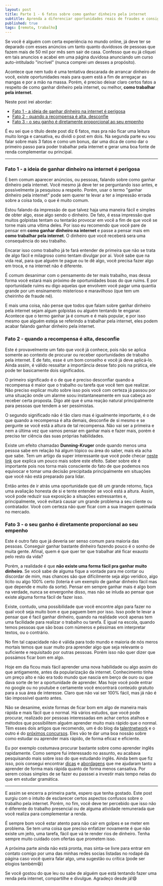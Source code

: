 ```yaml
---
layout: post
title: Parte 1 - 6 fatos sobre como ganhar dinheiro pela internet
subtitle: Aprenda a diferenciar oportunidades reais de fraudes e consiga uma boa fonte de renda alternativa
published: true
tags: [remoto, trabalho]
---
```


Se você é alguém com certa experiência no mundo online, já deve ter se deparado
com esses anúncios um tanto quanto duvidosos de pessoas que fazem mais de 50 mil
por mês sem sair de casa. Confesso que eu já cliquei em tais anuncios e acabei
em uma página duvidosa anunciando um curso auto-intitulado "incrível" (nunca comprei um desses a
propósito).

Acontece que nem tudo é uma tentativa descarada de arrancar dinheiro de você, existe oportunidades reais para quem está a fim de arregaçar as mangas e por a mão na massa.
Porém, é preciso deixar claro certos fatos a respeito de como ganhar dinheiro pela internet, ou melhor, **como trabalhar pela internet**.

Neste post irei abordar:
- [Fato 1 - a ideia de ganhar dinheiro na internet é perigosa](#fato-1---a-ideia-de-ganhar-dinheiro-na-internet-é-perigosa)
- [Fato 2 - quando a recompensa é alta, desconfie](#fato-2---quando-a-recompensa-é-alta-desconfie)
- [Fato 3 - o seu ganho é diretamente proporcional ao seu empenho](#fato-3---o-seu-ganho-é-diretamente-proporcional-ao-seu-empenho)

É eu sei que o título deste post diz 6 fatos, mas pra não ficar uma leitura muito longa e cansativa, eu dividi o post em dois. Na segunda parte eu vou falar sobre mais 3 fatos e como um bonus, dar uma dica de como dar o primeiro passo para poder trabalhar pela internet e gerar uma boa fonte de renda complementar ou principal.

-------

### Fato 1 - a ideia de ganhar dinheiro na internet é perigosa

É bem comum aparecer anúncios, ou pessoas, falando sobre como ganhar dinheiro pela internet. Você mesmo já deve ter se perguntando isso antes, e possívelmente ja pesquisou a respeito. Porém, usar o termo "ganhar dinheiro pela internet" pode sem querer te levar a ter a impressão errada sobre a coisa toda, o que é muito comum.

Estou falando da impressão de que talvez haja uma maneira fácil e simples de obter algo, esse algo sendo o dinheiro. De fato, é essa impressão que muitos golpistas tentam ou tentarão provocar em você a fim de que você se torne mais uma vítima deles. Por isso eu recomendo que você pare de pensar em **como ganhar dinheiro na internet** e passe a pensar mais em **como trabalhar pela internet**. O dinheiro que você receberá sera uma consequência do seu trabalho.

Encarar isso como trabalho já te fará entender de primeira que não se trata de algo fácil e milagroso como tentam divulgar por ai. Você sabe que na vida real, para que alguém te pague ou te dê algo, você precisa fazer algo em troca, e na internet não é diferente.

É comum desanimar com o pensamento de ter mais trabalho, mas dessa forma você estará mais próximo de oportunidades boas do que ruims. E por oportunidade ruims eu digo aquelas que envolvem você pagar uma quantia grande por um ensinamento misterioso e maravilhoso (que tem um cheirinho de fraude né).

E mais uma coisa, não pense que todos que falam sobre ganhar dinheiro pela internet sejam algum golpistas ou alguém tentando te enganar. Acontece que o termo ganhar ja é comum e é mais popular, e por isso mesmo que alguém esteja se referindo a trabalhar pela internet, eles podem acabar falando ganhar dinheiro pela internet.

### Fato 2 - quando a recompensa é alta, desconfie

Este é provavelmente um fato que você já conhece, pois não se aplica somente ao contexto de procurar ou receber oportunidades de trabalho pela internet. E de fato, esse é um bom conselho e você já deve aplicá-lo. Ainda assim, é válido ressaltar a importância desse fato pois na prática, ele pode ter basicamente dois significados.

O primeiro significado é o de que é preciso desconfiar quando a recompensa é maior que o trabalho ou tarefa que você tem que realizar. Não preciso explicar muito sobre isso pois você com certeza já passou por uma situação onde um alarme soou instantaneamente em sua cabeça ao receber certa proposta. Digo até que é uma reação natural principalmente para pessoas que tendem a ser pessimistas.

O segundo significado não é tão claro mas é igualmente importante, é o de que quando a recompensa é alta demais, desconfie de si mesmo e se pergunte se você está a altura de tal recompensa. Não vai ser a primeira e nem a última vez que vamos pensar em ganhar mais e fazer mais, porém é preciso ter ciência das suas próprias habilidades.

Existe um efeito chamadao **Dunning-Kruger** onde quando menos uma pessoa sabe em relação há algum tópico ou área do saber, mais ela acha que sabe. Tem um artigo da super interessante que você pode checar [neste link](https://super.abril.com.br/comportamento/o-efeito-dunning-kruger-quanto-menos-uma-pessoa-sabe-mais-ela-acha-que-sabe/) que explica um pouco mais sobre este efeito. Saber sobre ele é importante pois nos torna mais consciente do fato de que podemos nos equivocar e tomar uma decisão precipitada principalmente em situações que você não está preparado para lidar.

Então antes de ir atrás uma oportunidade que dê um grande retorno, faça uma avaliação honesta de si e tente entender se você está a altura. Assim, você pode reduzir sua exposição a situações estressantes e, principalmente, você evitará causar um grande problema a seu cliente ou contratador. Você com certeza não quer ficar com a sua imagem queimada no mercado.

### Fato 3 - o seu ganho é diretamente proporcional ao seu empenho

Este é outro fato que já deveria ser senso comum para maioria das pessoas. Conseguir ganhar bastante dinheiro fazendo pouco é o sonho de muita gente. Afinal, quem é que quer ter que trabalhar até ficar exausto pelo resto da vida?

Porém, a realidade é que **não existe uma forma fácil pra ganhar muito dinheiro**. Se você sabe de alguma fique a vontade para me contar ou discordar de mim, mas chances são que difícilmente seja algo verídico, algo lícito ou algo 100% certo (loteria é um exemplo de ganhar dinheiro fácil mas que depende e muito da sorte). Pensar em sempre ganhar mais é algo bom na verdade, nunca se envergonhe disso, mas não se inluda ao pensar que existe alguma forma fácil de fazer isso.

Existe, contudo, uma possibilidade que você encontre algo para fazer no qual você seja muito bom e que paguem bem por isso. Isso pode te levar a pensar que é facil ganhar dinheiro, quando na realidade você apenas tem uma facilidade para realizar o trabalho ou tarefa. É igual na escola, quando temos pessoas que são boas com números e péssimas em interpretar textos, ou o contrário.

No fim tal capacidade não é válida para todo mundo e maioria de nós meros mortais temos que suar muito pra aprender algo que seja relevante o suficiente e requisitado por outras pessoas. Porém isso não quer dizer que possámos ficar bom em algo.

Hoje em dia ficou mais fácil aprender uma nova habilidade ou algo assim do que antigamente, antes da popularização da internet. Conhecimento tinha um preço alto e não era todo mundo que nascia em berço de ouro ou que dava sorte de ter a oportunidade de aprender. Mas hoje você pode entrar no google ou no youtube e certamente você encontrará conteúdo gratuito para a sua área de interesse. Claro que não vai ser 100% fácil, mas já não é tão impossível quanto antes.

Não se desanime, existe formas de ficar bom em algo de maneira mais rápida e mais fácil que o normal. Há vários estudos, que você pode procurar, realizado por pessoas interessadas em achar certos atalhos e métodos que possibilitem alguém aprender muito mais rápido que o normal. Têm esses dois artigos que recomendo, um é do blog da [talentnetwork](https://rockcontent.com/br/talent-blog/como-aprender-rapido/) e o outro é do [próximos concursos](https://www.proximosconcursos.com/como-aprender-mais-rapido/). Eles vão te dar uma boa nossão sobre como estudar ou aprender mais rápido, de forma eficaz e eficiente.

Eu por exemplo costumava procurar bastante sobre como aprender inglês rapidamente. Como sempre fui interessado no assunto, eu acabava pesquisando mais sobre isso do que estudando inglês. Ainda bem que fiz isso, pois consegui encontrar [dicas](https://www.youtube.com/watch?v=b3hAE_RQjJ8) e [abordagens](https://www.youtube.com/watch?v=STq7LERwZOw) que me ajudaram tanto a aprender de forma mais rápida quanto de forma menos cansativa. Por serem coisas simples de se fazer eu passsei a investir mais tempo nelas do que em estudar gramática.

----

E assim se encerra a primeira parte, espero que tenha gostado. Este post surgiu com o intuito de esclarecer certos aspectos confusos sobre o trabalho pela internet. Porém, no fim, você deve ter percebido que isso não é diferente do trabalho presencial ou de alguma atividade remunerada que você realiza para complementar a renda.

É sempre bom você estar atento para não cair em golpes e se meter em problema. Se tem uma coisa que preciso enfatizer novamente é que não existe um jeito, uma tarefa, fácil que vá te render rios de dinheiro. Tenha sempre muito cuidado com ofertas que prometem isso.

A próxima parte ainda não está pronta, mas sinta-se livre para entrar em contato comigo por uma das minhas redes socias listadas no rodapé da página caso você queira falar algo, uma sugestão ou crítica (pode ser elogios também😆)

Se você gostou do que leu ou sabe de alguém que está tentando fazer uma renda pela internet,  compartilhe e divulgue. Agradeço desde já!😄
